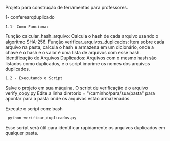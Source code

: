 Projeto para construção de ferramentas para professores.

1- conferearqduplicado

	1.1- Como Funciona:
 
 Função calcular_hash_arquivo: Calcula o hash de cada arquivo usando o algoritmo SHA-256.
 Função verificar_arquivos_duplicados: Itera sobre cada arquivo na pasta, calcula o hash e armazena em um dicionário, onde a chave é o hash e o valor é uma lista de arquivos com esse hash.
 Identificação de Arquivos Duplicados: Arquivos com o mesmo hash são listados como duplicados, e o script imprime os nomes dos arquivos duplicados.
 
 	1.2 - Executando o Script
  Salve o projeto em sua máquina. O script de verificação é o arquivo verify_copy.py
  Edite a linha diretorio = "/caminho/para/sua/pasta" para apontar para a pasta onde os arquivos estão armazenados.
	
 Execute o script com:
      bash
			
	 python verificar_duplicados.py
Esse script será útil para identificar rapidamente os arquivos duplicados em qualquer pasta.
